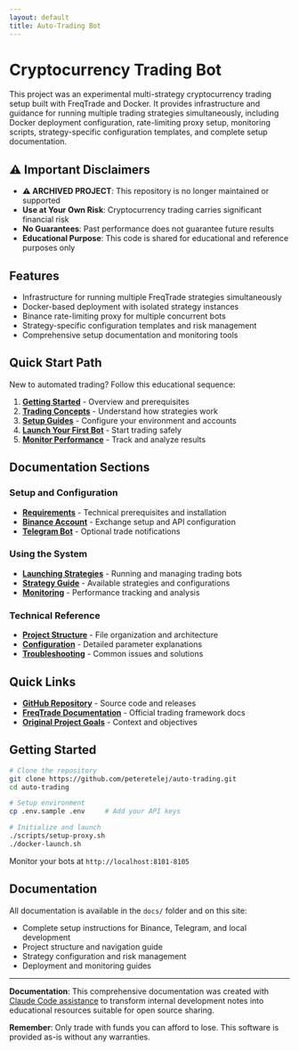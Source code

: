 ```yaml
---
layout: default
title: Auto-Trading Bot
---
```


# Cryptocurrency Trading Bot

This project was an experimental multi-strategy cryptocurrency trading setup built with FreqTrade and Docker. It provides infrastructure and guidance for running multiple trading strategies simultaneously, including Docker deployment configuration, rate-limiting proxy setup, monitoring scripts, strategy-specific configuration templates, and complete setup documentation.

## ⚠️ Important Disclaimers

- **⚠️ ARCHIVED PROJECT**: This repository is no longer maintained or supported
- **Use at Your Own Risk**: Cryptocurrency trading carries significant financial risk
- **No Guarantees**: Past performance does not guarantee future results
- **Educational Purpose**: This code is shared for educational and reference purposes only

## Features

- Infrastructure for running multiple FreqTrade strategies simultaneously
- Docker-based deployment with isolated strategy instances
- Binance rate-limiting proxy for multiple concurrent bots
- Strategy-specific configuration templates and risk management
- Comprehensive setup documentation and monitoring tools

## Quick Start Path

New to automated trading? Follow this educational sequence:

1. **[Getting Started](docs/getting-started/)** - Overview and prerequisites  
2. **[Trading Concepts](docs/concepts/)** - Understand how strategies work
3. **[Setup Guides](docs/setup/)** - Configure your environment and accounts
4. **[Launch Your First Bot](docs/usage/launching/)** - Start trading safely
5. **[Monitor Performance](docs/usage/monitoring/)** - Track and analyze results

## Documentation Sections

### Setup and Configuration
- **[Requirements](docs/setup/requirements/)** - Technical prerequisites and installation
- **[Binance Account](docs/setup/binance/)** - Exchange setup and API configuration  
- **[Telegram Bot](docs/setup/telegram/)** - Optional trade notifications

### Using the System  
- **[Launching Strategies](docs/usage/launching/)** - Running and managing trading bots
- **[Strategy Guide](docs/usage/strategies/)** - Available strategies and configurations
- **[Monitoring](docs/usage/monitoring/)** - Performance tracking and analysis

### Technical Reference
- **[Project Structure](docs/reference/project-structure/)** - File organization and architecture
- **[Configuration](docs/reference/configuration/)** - Detailed parameter explanations
- **[Troubleshooting](docs/reference/troubleshooting/)** - Common issues and solutions

## Quick Links

- **[GitHub Repository](https://github.com/peteretelej/auto-trading)** - Source code and releases
- **[FreqTrade Documentation](https://www.freqtrade.io/en/stable/)** - Official trading framework docs
- **[Original Project Goals](docs/about-project/)** - Context and objectives

## Getting Started

```bash
# Clone the repository
git clone https://github.com/peteretelej/auto-trading.git
cd auto-trading

# Setup environment
cp .env.sample .env     # Add your API keys

# Initialize and launch
./scripts/setup-proxy.sh
./docker-launch.sh
```

Monitor your bots at `http://localhost:8101-8105`

## Documentation

All documentation is available in the `docs/` folder and on this site:

- Complete setup instructions for Binance, Telegram, and local development
- Project structure and navigation guide
- Strategy configuration and risk management
- Deployment and monitoring guides

---

**Documentation**: This comprehensive documentation was created with [Claude Code assistance](https://github.com/peteretelej/auto-trading/commit/1d439e9fb4e7914e815337dce262b17a1305e948) to transform internal development notes into educational resources suitable for open source sharing.

**Remember**: Only trade with funds you can afford to lose. This software is provided as-is without any warranties.